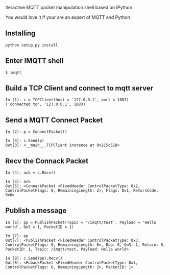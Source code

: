 Iteractive MQTT packet manipulation shell based on IPython

You would love it if your are an expert of MQTT and Python

## Installing

```
python setup.py install
```

## Enter IMQTT shell

```
$ imqtt
```

## Build a TCP Client and connect to mqtt server
```
In [1]: c = TCPClient(host = '127.0.0.1', port = 1883)
('connected to', '127.0.0.1', 1883)
```

## Send a MQTT Connect Packet

```
In [2]: p = ConnectPacket()

In [3]: c.Send(p)
Out[3]: <__main__.TCPClient instance at 0x215c518>
```

## Recv the Connack Packet

```
In [4]: ack = c.Recv()

In [5]: ack
Out[5]: <ConnackPacket <FixedHeader ControlPacketType: 0x2, ControlPacketFlags: 0, RemainingLength: 2>, Flags: 0x1, ReturnCode: 0x0>
```

## Publish a message
```
In [6]: pp = PublishPacket(Topic = '/imqtt/test', Payload = 'Hello world', QoS = 1, PacketID = 1)

In [7]: pp
Out[7]: <PublishPacket <FixedHeader ControlPacketType: 0x3, ControlPacketFlags: 0, RemainingLength: 0>, Dup: 0, QoS: 1, Retain: 0, PacketID: 1, Topic: /imqtt/test, Payload: Hello world>

In [8]: c.Send(pp).Recv()
Out[8]: <PubackPacket <FixedHeader ControlPacketType: 0x4, ControlPacketFlags: 0, RemainingLength: 2>, PacketID: 1>
```
